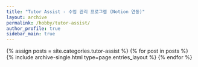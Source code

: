 ```yaml
---
title: "Tutor Assist - 수업 관리 프로그램 (Notion 연동)"
layout: archive
permalink: /hobby/tutor-assist/
author_profile: true
sidebar_main: true
---
```


{% assign posts = site.categories.tutor-assist %}
{% for post in posts %}
  {% include archive-single.html type=page.entries_layout %}
{% endfor %}


